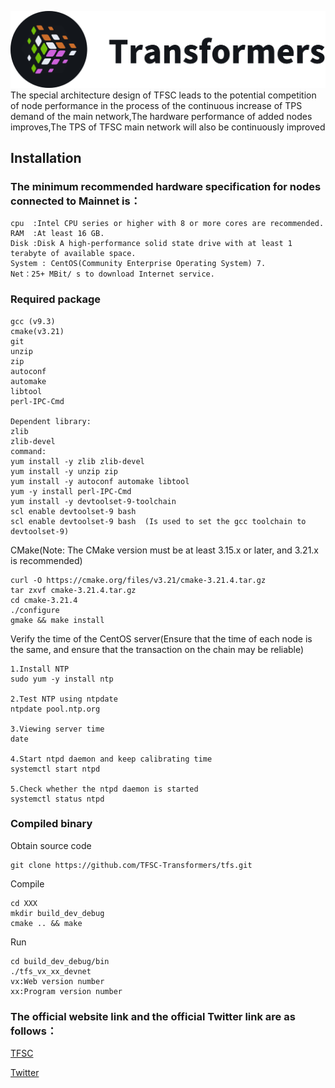 ![title](./wiki/img/title.png)
The special architecture design of TFSC leads to the potential competition of node performance in the process of the continuous increase of TPS demand of the main network,The hardware performance of added nodes improves,The TPS of TFSC main network will also be continuously improved

## Installation

### The minimum recommended hardware specification for nodes connected to Mainnet is：

```
cpu  :Intel CPU series or higher with 8 or more cores are recommended.
RAM	 :At least 16 GB.
Disk :Disk A high-performance solid state drive with at least 1 terabyte of available space.
System : CentOS(Community Enterprise Operating System) 7.
Net：25+ MBit/ s to download Internet service.
```

### Required package

```
gcc (v9.3)
cmake(v3.21)
git
unzip
zip
autoconf
automake
libtool
perl-IPC-Cmd

Dependent library:
zlib
zlib-devel
command:
yum install -y zlib zlib-devel  
yum install -y unzip zip  
yum install -y autoconf automake libtool
yum -y install perl-IPC-Cmd
yum install -y devtoolset-9-toolchain
scl enable devtoolset-9 bash 
scl enable devtoolset-9 bash  (Is used to set the gcc toolchain to devtoolset-9)

```

CMake(Note: The CMake version must be at least 3.15.x or later, and 3.21.x is recommended)

```plaintext
curl -O https://cmake.org/files/v3.21/cmake-3.21.4.tar.gz
tar zxvf cmake-3.21.4.tar.gz
cd cmake-3.21.4
./configure 
gmake && make install
```

Verify the time of the CentOS server(Ensure that the time of each node is the same, and ensure that the transaction on the chain may be reliable)

```plaintext
1.Install NTP
sudo yum -y install ntp

2.Test NTP using ntpdate
ntpdate pool.ntp.org

3.Viewing server time
date

4.Start ntpd daemon and keep calibrating time
systemctl start ntpd

5.Check whether the ntpd daemon is started
systemctl status ntpd
```

### Compiled binary

Obtain source code

```plaintext
git clone https://github.com/TFSC-Transformers/tfs.git
```

Compile

```plaintext
cd XXX
mkdir build_dev_debug
cmake .. && make
```

Run

```
cd build_dev_debug/bin
./tfs_vx_xx_devnet
vx:Web version number
xx:Program version number
```

### The official website link and the official Twitter link are as follows：

[TFSC](https://www.tfsc.io/)

[Twitter](https://mobile.twitter.com/TFSCChain)
